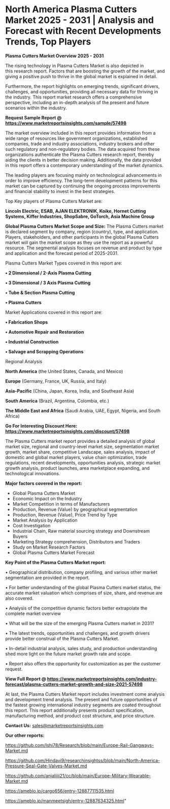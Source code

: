# North America Plasma Cutters Market 2025 - 2031 | Analysis and Forecast with Recent Developments Trends, Top Players

<Strong> Plasma Cutters Market Overview 2025 - 2031</strong>

The rising technology in Plasma Cutters Market is also depicted in this research report. Factors that are boosting the growth of the market, and giving a positive push to thrive in the global market is explained in detail.

Furthermore, the report highlights on emerging trends, significant drivers, challenges, and opportunities, providing all necessary data for thriving in the industry. This report market research offers a comprehensive perspective, including an in-depth analysis of the present and future scenarios within the industry.

<strong>Request Sample Report @ <a href=https://www.marketreportsinsights.com/sample/57498>https://www.marketreportsinsights.com/sample/57498</a></strong>

The market overview included in this report provides information from a wide range of resources like government organizations, established companies, trade and industry associations, industry brokers and other such regulatory and non-regulatory bodies. The data acquired from these organizations authenticate the Plasma Cutters research report, thereby aiding the clients in better decision making. Additionally, the data provided in this report offers a contemporary understanding of the market dynamics.

The leading players are focusing mainly on technological advancements in order to improve efficiency. The long-term development patterns for this market can be captured by continuing the ongoing process improvements and financial stability to invest in the best strategies.

Top Key players of Plasma Cutters Market are:

<strong>Lincoln Electric, ESAB, AJAN ELEKTRONIK, Koike, Hornet Cutting Systems, Kiffer Industries, ShopSabre, GoTorch, Asia Machine Group</strong>

<strong><b>Global Plasma Cutters Market Scope and Size:</b></strong>
The Plasma Cutters market is declared segment by company, region (country), type, and application. Players, stakeholders, and other participants in the global Plasma Cutters market will gain the market scope as they use the report as a powerful resource. The segmental analysis focuses on revenue and product by type and application and the forecast period of 2025-2031.

Plasma Cutters Market Types covered in this report are:

<strong>• 2 Dimensional / 2-Axis Plasma Cutting

• 3 Dimensional / 3 Axis Plasma Cutting

• Tube & Section Plasma Cutting

• Plasma Cutters</strong>

Market Applications covered in this report are:

<strong>• Fabrication Shops

• Automotive Repair and Restoration

• Industrial Construction

• Salvage and Scrapping Operations</strong> 

Regional Analysis

<strong>North America</strong> (the United States, Canada, and Mexico)

<strong>Europe</strong> (Germany, France, UK, Russia, and Italy)

<strong>Asia-Pacific</strong> (China, Japan, Korea, India, and Southeast Asia)

<strong>South America</strong> (Brazil, Argentina, Colombia, etc.)

<strong>The Middle East and Africa</strong> (Saudi Arabia, UAE, Egypt, Nigeria, and South Africa)

<strong>Go For Interesting Discount Here: <a href=https://www.marketreportsinsights.com/discount/57498>https://www.marketreportsinsights.com/discount/57498</a></strong>

The Plasma Cutters market report provides a detailed analysis of global market size, regional and country-level market size, segmentation market growth, market share, competitive Landscape, sales analysis, impact of domestic and global market players, value chain optimization, trade regulations, recent developments, opportunities analysis, strategic market growth analysis, product launches, area marketplace expanding, and technological innovations.

<strong><b>Major factors covered in the report:</b></strong>
<ul>
  <li>Global Plasma Cutters Market </li>
  <li>Economic Impact on the Industry</li>
  <li>Market Competition in terms of Manufacturers</li>
  <li>Production, Revenue (Value) by geographical segmentation</li>
  <li>Production, Revenue (Value), Price Trend by Type</li>
  <li>Market Analysis by Application</li>
  <li>Cost Investigation</li>
  <li>Industrial Chain, Raw material sourcing strategy and Downstream Buyers</li>
  <li>Marketing Strategy comprehension, Distributors and Traders</li>
  <li>Study on Market Research Factors</li>
  <li>Global Plasma Cutters Market Forecast</li>
</ul>

<strong><b>Key Point of the Plasma Cutters Market report:</b></strong>

• Geographical distribution, company profiling, and various other market segmentation are provided in the report.

• For better understanding of the global Plasma Cutters market status, the accurate market valuation which comprises of size, share, and revenue are also covered.

• Analysis of the competitive dynamic factors better extrapolate the complete market overview

• What will be the size of the emerging Plasma Cutters market in 2031?

• The latest trends, opportunities and challenges, and growth drivers provide better construal of the Plasma Cutters Market.

• In-detail industrial analysis, sales study, and production understanding shed more light on the future market growth rate and scope.

• Report also offers the opportunity for customization as per the customer request.

<strong><b>View Full Report @ <a href=https://www.marketreportsinsights.com/industry-forecast/plasma-cutters-market-growth-and-size-2021-57498>https://www.marketreportsinsights.com/industry-forecast/plasma-cutters-market-growth-and-size-2021-57498</a></b></strong>


At last, the Plasma Cutters Market report includes investment come analysis and development trend analysis. The present and future opportunities of the fastest growing international industry segments are coated throughout this report. This report additionally presents product specification, manufacturing method, and product cost structure, and price structure.

<strong>Contact Us:</strong>
sales@marketreportsinsights.com

<strong>Our other reports:</strong>

<a href=https://github.com/Ishi78/Research/blob/main/Europe-Rail-Gangways-Market.md>https://github.com/Ishi78/Research/blob/main/Europe-Rail-Gangways-Market.md</a>

<a href=https://github.com/Hindavi9/researchinsightss/blob/main/North-America-Pressure-Seal-Gate-Valves-Market.md>https://github.com/Hindavi9/researchinsightss/blob/main/North-America-Pressure-Seal-Gate-Valves-Market.md</a>

<a href=https://github.com/anjaliiii21/cc/blob/main/Europe-Military-Wearable-Market.md>https://github.com/anjaliiii21/cc/blob/main/Europe-Military-Wearable-Market.md</a>

<a href=https://ameblo.jp/cargo656/entry-12887711535.html>https://ameblo.jp/cargo656/entry-12887711535.html</a>

<a href=https://ameblo.jp/manmeetsigh/entry-12887634325.html>https://ameblo.jp/manmeetsigh/entry-12887634325.html</a>"
